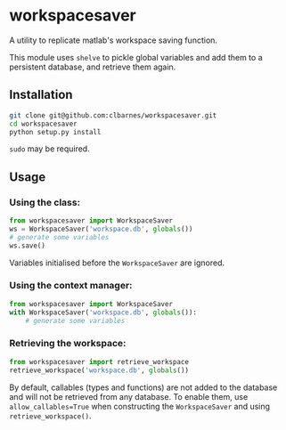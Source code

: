 # workspacesaver

A utility to replicate matlab's workspace saving function.

This module uses `shelve` to pickle global variables and add them to a persistent database, and retrieve them again.

## Installation

```bash
git clone git@github.com:clbarnes/workspacesaver.git
cd workspacesaver
python setup.py install
```

`sudo` may be required.

## Usage

### Using the class:

```python
from workspacesaver import WorkspaceSaver
ws = WorkspaceSaver('workspace.db', globals())
# generate some variables
ws.save()
```

Variables initialised before the `WorkspaceSaver` are ignored.

### Using the context manager:

```python
from workspacesaver import WorkspaceSaver
with WorkspaceSaver('workspace.db', globals()):
    # generate some variables
```

### Retrieving the workspace:
```python
from workspacesaver import retrieve_workspace
retrieve_workspace('workspace.db', globals())
```

By default, callables (types and functions) are not added to the database and will not be retrieved from any database. To enable them, use `allow_callables=True` when constructing the `WorkspaceSaver` and using `retrieve_workspace()`.

